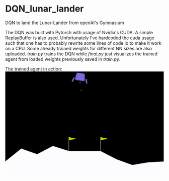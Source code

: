 # DQN_lunar_lander
DQN to land the Lunar-Lander from openAI's Gymnasium

The DQN was built with Pytorch with usage of Nvidia's CUDA.
A simple ReplayBuffer is also used.
Unfortunately I've hardcoded the cuda usage such that one has to probably rewrite some lines of code io to make it work on a CPU.
Some already trained weights for different NN sizes are also uploaded. 
_train.py_ trains the DQN while _final.py_ just visualizes the trained agent from loaded weights previously saved in _train.py_.

The trained agent in action:
![](https://github.com/cinkazama/DQN_lunar_lander/blob/main/output.gif)
